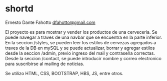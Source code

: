 # shortd

Ernesto Dante Fahotto
dfahotto@gmail.com

El proyecto es para mostrar y vender los productos de una cerveceria. 
Se puede navegar a traves de una navbar que se encuentra en la parte inferior.
En la seccion /styles, se pueden leer los estilos de cervezas agregados a traves de la DB en mySQL y se puede actualizar, borrar y agregar estilos
desde la seccion /admin, previo ingreso del mail y contraseña correctas.
Desde la seccion /contact, se puede introducir nombre y correo electronico para suscribirse al mailing de noticias.

Se utilizo HTML, CSS, BOOTSTRAP, HBS, JS, entre otros.


